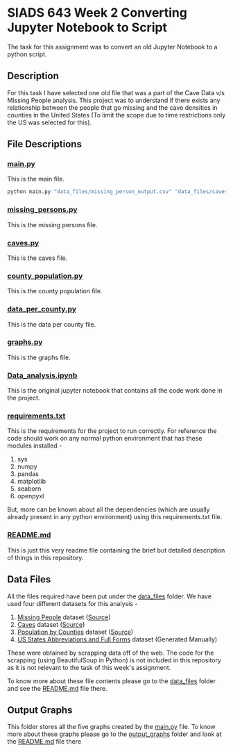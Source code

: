 # **SIADS 643 Week 2 Converting Jupyter Notebook to Script**
The task for this assignment was to convert an old Jupyter Notebook to a python script.

## Description
 For this task I have selected one old file that was a part of the Cave Data v/s Missing People analysis. This project was to understand if there exists any relationship between the people that go missing and the cave densities in counties in the United States (To limit the scope due to time restrictions only the US was selected for this).

## File Descriptions
### [main.py](main.py)
This is the main file.

``` bash
python main.py "data_files/missing_person_output.csv" "data_files/caves_output.csv" "data_files/county_pop.xlsx"
```

### [missing_persons.py](missing_persons.py)
This is the missing persons file.

### [caves.py](caves.py)
This is the caves file.

### [county_population.py](county_population.py)
This is the county population file.

### [data_per_county.py](data_per_county.py)
This is the data per county file.

### [graphs.py](graphs.py)
This is the graphs file.

### [Data_analysis.ipynb](Data_analysis.ipynb)
This is the original jupyter notebook that contains all the code work done in the project.

### [requirements.txt](requirements.txt)
This is the requirements for the project to run correctly. For reference the code should work on any normal python environment that has these modules installed - 
1. sys
2. numpy
3. pandas
4. matplotlib
5. seaborn
6. openpyxl

But, more can be known about all the dependencies (which are usually already present in any python environment) using this requirements.txt file.

### [README.md](README.md)
This is just this very readme file containing the brief but detailed description of things in this repository.

## Data Files
All the files required have been put under the [data_files](data_files/.) folder. We have used four different datasets for this analysis - 

1. [Missing People](data_files/missing_person_output.csv) dataset ([Source](https://www.namus.gov/MissingPersons/Search#/results))
2. [Caves](data_files/caves_output.csv) dataset ([Source](https://cave-exploring.com/index.php/long-and-deep-caves-of-the-world/usa-long-caves-by-state/))
3. [Population by Counties](data_files/county_pop.xlsx) dataset ([Source](https://www2.census.gov/programs-surveys/popest/tables/2020-2023/counties/totals/co-est2023-pop.xlsx))
4. [US States Abbreviations and Full Forms](data_files/us_states.csv) dataset (Generated Manually)

These were obtained by scrapping data off of the web. The code for the scrapping (using BeautifulSoup in Python) is not included in this repository as it is not relevant to the task of this week's assignment.

To know more about these file contents please go to the [data_files](data_files/.) folder and see the [README.md](data_files/README.md) file there. 

## Output Graphs
This folder stores all the five graphs created by the [main.py](main.py) file. To know more about these graphs please go to the [output_graphs](output_graphs/.) folder and look at the [README.md](output_graphs/README.md) file there